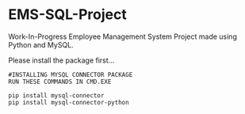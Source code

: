 # EMS-SQL-Project
Work-In-Progress Employee Management System Project made using Python and MySQL.

Please install the package first...



```
#INSTALLING MYSQL CONNECTOR PACKAGE
RUN THESE COMMANDS IN CMD.EXE

pip install mysql-connector
pip install mysql-connector-python
```
